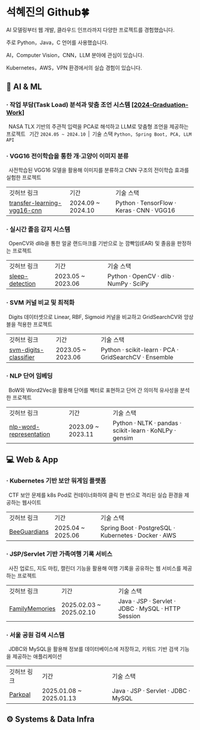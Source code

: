 # 석혜진의 Github🍀

AI 모델링부터 웹 개발, 클라우드 인프라까지 다양한 프로젝트를 경험했습니다.  


주로 Python，Java，C 언어를 사용했습니다.


AI，Computer Vision，CNN，LLM 분야에 관심이 있습니다.


Kubernetes，AWS，VPN 환경에서의 실습 경험이 있습니다.  


## 🤖 AI & ML

### · 작업 부담(Task Load) 분석과 맞춤 조언 시스템 <a href="https://github.com/HyeJinSeok/2024-Graduation-Work">[2024-Graduation-Work]</a>

&thinsp; NASA TLX 기반의 주관적 입력을 PCA로 해석하고 LLM로 맞춤형 조언을 제공하는 프로젝트
&thinsp; 기간 `2024.05 ~ 2024.10` &thinsp;| &thinsp;기술 스택 `Python, Spring Boot, PCA, LLM API`


### · VGG16 전이학습을 통한 개·고양이 이미지 분류

&thinsp; 사전학습된 VGG16 모델을 활용해 이미지를 분류하고 CNN 구조의 전이학습 효과를 실험한 프로젝트

<table>
  <tr>
    <td>깃허브 링크</td>
    <td>기간</td>
    <td>기술 스택</td>
  </tr>
  <tr>
    <td><a href="https://github.com/HyeJinSeok/transfer-learning-vgg16-cnn">transfer-learning-vgg16-cnn</a></td>
    <td> 2024.09 ~ 2024.10</td>
    <td>Python · TensorFlow · Keras · CNN · VGG16</td>
  </tr>
</table>


### · 실시간 졸음 감지 시스템

&thinsp; OpenCV와 dlib을 통한 얼굴 랜드마크를 기반으로 눈 깜빡임(EAR) 및 졸음을 판정하는 프로젝트

<table>
  <tr>
    <td>깃허브 링크</td>
    <td>기간</td>
    <td>기술 스택</td>
  </tr>
  <tr>
    <td><a href="https://github.com/HyeJinSeok/sleep-detection">sleep-detection</a></td>
    <td>2023.05 ~ 2023.06</td>
    <td>Python · OpenCV · dlib · NumPy · SciPy</td>
  </tr>
</table>


### · SVM 커널 비교 및 최적화

&thinsp; Digits 데이터셋으로 Linear, RBF, Sigmoid 커널을 비교하고 GridSearchCV와 앙상블을 적용한 프로젝트

<table>
  <tr>
    <td>깃허브 링크</td>
    <td>기간</td>
    <td>기술 스택</td>
  </tr>
  <tr>
    <td><a href="https://github.com/HyeJinSeok/svm-digits-classifier">svm-digits-classifier</a></td>
    <td>2023.05 ~ 2023.06</td>
    <td>Python · scikit-learn · PCA · GridSearchCV · Ensemble</td>
  </tr>
</table>


### · NLP 단어 임베딩

&thinsp; BoW와 Word2Vec을 활용해 단어를 벡터로 표현하고 단어 간 의미적 유사성을 분석한 프로젝트

<table>
  <tr>
    <td>깃허브 링크</td>
    <td>기간</td>
    <td>기술 스택</td>
  </tr>
  <tr>
    <td><a href="https://github.com/HyeJinSeok/nlp-word-representation">nlp-word-representation</a></td>
    <td>2023.09 ~ 2023.11</td>
    <td>Python · NLTK · pandas · scikit-learn · KoNLPy · gensim</td>
  </tr>
</table>


## 💻 Web & App

### · Kubernetes 기반 보안 워게임 플랫폼 

&thinsp; CTF 보안 문제를 k8s Pod로 컨테이너화하여 클릭 한 번으로 격리된 실습 환경을 제공하는 웹사이트

<table>
  <tr>
    <td>깃허브 링크</td>
    <td>기간</td>
    <td>기술 스택</td>
  </tr>
  <tr>
    <td><a href="https://github.com/BeeGuardians">BeeGuardians</a></td>
    <td>2025.04 ~ 2025.06</td>
    <td>Spring Boot · PostgreSQL · Kubernetes · Docker · AWS</td>
  </tr>
</table>


### · JSP/Servlet 기반 가족여행 기록 서비스

&thinsp; 사진 업로드, 지도 마킹, 캘린더 기능을 활용해 여행 기록을 공유하는 웹 서비스를 제공하는 프로젝트

<table>
  <tr>
    <td>깃허브 링크</td>
    <td>기간</td>
    <td>기술 스택</td>
  </tr>
  <tr>
    <td><a href="https://github.com/HyeJinSeok/FamilyMemories">FamilyMemories</a></td>
    <td>2025.02.03 ~ 2025.02.10</td>
    <td>Java · JSP · Servlet · JDBC · MySQL · HTTP Session</td>
  </tr>
</table>


### · 서울 공원 검색 시스템

&thinsp; JDBC와 MySQL을 활용해 정보를 데이터베이스에 저장하고, 키워드 기반 검색 기능을 제공하는 애플리케이션

<table>
  <tr>
    <td>깃허브 링크</td>
    <td>기간</td>
    <td>기술 스택</td>
  </tr>
  <tr>
    <td><a href="https://github.com/HyeJinSeok/Parkpal">Parkpal</a></td>
    <td>2025.01.08 ~ 2025.01.13</td>
    <td>Java · JSP · Servlet · JDBC · MySQL</td>
  </tr>
</table>


## ⚙️ Systems & Data Infra